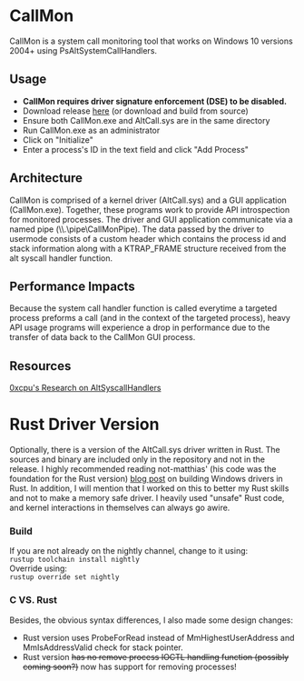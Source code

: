 # CallMon
CallMon is a system call monitoring tool that works on Windows 10 versions 2004+ using PsAltSystemCallHandlers. 

## Usage
 * <b>CallMon requires driver signature enforcement (DSE) to be disabled. </b>
 * Download release [here](https://github.com/DownWithUp/CallMon/releases/tag/v1.0.0) (or download and build from source)
 * Ensure both CallMon.exe and AltCall.sys are in the same directory
 * Run CallMon.exe as an administrator
 * Click on "Initialize"
 * Enter a process's ID in the text field and click "Add Process"

## Architecture
CallMon is comprised of a kernel driver (AltCall.sys) and a GUI application (CallMon.exe). Together, these programs work to provide API introspection for monitored processes.
The driver and GUI application communicate via a named pipe (\\\\.\pipe\CallMonPipe). The data passed by the driver to usermode consists of a custom header which contains the process id and stack information along with a KTRAP_FRAME structure received from the alt syscall handler function.

## Performance Impacts
Because the system call handler function is called everytime a targeted process preforms a call (and in the context of the targeted process), heavy API usage programs will experience a drop in performance due to the transfer of data back to the CallMon GUI process.

## Resources
[0xcpu's Research on AltSyscallHandlers](https://github.com/0xcpu/WinAltSyscallHandler)

# Rust Driver Version
Optionally, there is a version of the AltCall.sys driver written in Rust. The sources and binary are included only in the repository and not in the release. I highly recommended reading not-matthias' (his code was the foundation for the Rust version) [blog post](https://not-matthias.github.io/kernel-driver-with-rust/) on building Windows drivers in Rust. In addition, I will mention that I worked on this to better my Rust skills and not to make a memory safe driver. I heavily used "unsafe" Rust code, and kernel interactions in themselves can always go awire. <br>
### Build
If you are not already on the nightly channel, change to it using:<br>
<code>rustup toolchain install nightly</code><br>
Override using:<br>
<code>rustup override set nightly</code><br>
### C VS. Rust
Besides, the obvious syntax differences, I also made some design changes:<br>
* Rust version uses ProbeForRead instead of MmHighestUserAddress and MmIsAddressValid check for stack pointer.
* Rust version ~~has no remove process IOCTL handling function (possibly coming soon?)~~ now has support for removing processes!

